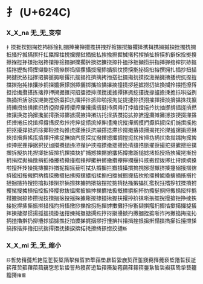 # 扌 (U+624C)

### X_X_na 无_无_变窄
`扌`㨎捱揳掴掬扢抪搎捦㧄攌捧㩷攑擸㨦拼拽捊㩁搌撹㨧㩴撁㩗挕携㩪摵挅挫擉㧥撊扺掻拧揻㨺㨠扦扛攍撺拄捝攩掤挝拪掋払挨揄搹摨搣擆㧈捑揁扯揜擌扒擗㧲拴拠搝攃㨐挳抙搛抬捛搀攥拵捴㨉摒擈擱扸擙揌攈挠㩑扑搕拸㧜攧㨵拱指挿搱捾㨓㧒捇攨㧵揢攊掏㨚擛擷㨽折㧫撡㨯捣摳摞攝㧞攏掭揗损抆搒揬㨴㧙拹㧮搈撰拥扎插抄扭描掲揵抁挔挡撑捃擤㨩㩔䀿撂扟捘掦拰擠摛拷搄搭批摄摥抏摸揆湁㨥擁擣捼㨮扤揼㨟擋㨏抱扽㧼攮捗挏㩞攟撅㩚捌揷攦掷攜捡撟㩧揇撞摬拶拯㩵撈㧅㧗換攔拎揋揯撩㩐担拾㩥攬揕拣撦㨃押搠掘㨤抲招擂挋掵㩍搅援㨜撢㩟㧩挖摟拢掾攎擔㨀㧪㧰唞搤挒㩦捅抍括浙拔撧揦摼㑜㩡扣扏㩅抨拤挀抑啪报㧦㧿提捷㧠摂挧摧揮撎掞搚揾㧣找攛掎攋拐挌撗摗抧挢掗㩎擵搏攖搾㩣攁擩擯挺㧊掆㩊打挬摿撜挹扲抌抽挪掯揊搓摃撚搉攘换㧾捔㨨攙揃摴㝂撏擲掳㨪掖掸撯㧍托挰挵㩳搃拡掠摭揘㩶摊攡㩄按挭掇撪揝抷捙捲抎挩㨁揥撐搆扠揿挊挎捽掟擶㧧掉㩂㩇掩捖摐撶搁擭捫擫捠掓採扪揓搑㨙扡把抠擾捍抵抓捈揶鞡挂抅推㧤㨾捶扷抭㩩撘捻摕抮揟擑摏㨬㩛揭挓抡搩摣㩈掮挜㨆挾揞搢搙搖㧚搷擇扞拂捉撫拗㧉揽探扰撥撵摁攕㨄摚扼挘㨘掃㧑㨅㧋擞㨣䥟拘搲捭拺抻抿捚掙据択扙拁攚攪撾㧶㳺攆护挟摍摽撤搂㩲挽掅摓捁䏳擢掶撮拕撻擨摠撿撲擝拆擬执扥揑揤拙摌揎抗捰撛抉扩捕撼揀㨝捬攭拓撙撒䟷搥摅㨋捳授扬抰擮㧯摲扮抈捐掍拋掄㨖捎搯播攓捂擏㨷揈捀㩭擹拚摪撖攢㩮擰撋揠抖㧡搬捏拨㩃扗挦摤摈搡啦擅拝抟操挑摶擴抃揂抳搊摇菝咑拭扖捪擟拦㩬撌㩰摜摀挸捓㩨擜挤揍㩙搦㧴摺搳㨈㨕抝挼撠㨛抐㨊㨲撽擐拈挗㧐㩏擃掐揉搧扫㩝㨔㨡㩢拮扻抢㩖搰㨿撬擒摘㨱㩫扵摙捆攇持捜捞㩉拟搼捯排掚摖抹擄抩攐搇摆拉掂揹挞搔摋攂㧟㩜拀抂搘摉㧔搮㩌拊攫毮搜㩀損掊控扳择撄掀抜搵㩯披揙㧆摷㩠抾扱摡㩋㩱捥抔扐撱挻㧏捋掫㨶㨸拌撝㨹摝挶捺掺攒抛技攅㧽㨰投揺挆據䩢㨑捸掽揪握扶攉揨扴抺晣掁擺掜摱搶拒挣掕抶接㧖㧹㨞撕振挷措摾抣拇搐撴挱擽捨扨拖撣摢擻攤抒摻狾撷掑摦㧇攠㧺撳擖攞㨗㩘挥㨂捿㩒掼揚㧓㨫撓掛掹拑捒掝擓搪摫拻㧸㧎㩆㩸搋扚㩤摑挃㨭哳拃扝撇搗挴㨢抋抦揸擼擀扔㧕㩹捄㧨攄撨抸拍攗挮捤㧢摎扜揰捵㧃㧷揖㨒拫抯搟搨揲擕擳拞擡抴搽搞㧻揩摔撸抇挄揣㩕撍抚搸捩捹掿㧌擦㨳撔揔挍擿`䱑`

### X_X_mi 无_无_缩小
`莏`哲势䉗蓵焎筢踅乴娎梊䈰㧳嶊晢筘㔼菗垫䁀硩絷庪烲菈銴䆢䔾箨䔶亵埑簎䀸荴逝䇽蓷贽箍蘀萔䔱簼㐝悊䋢蛰誓热䉟䓆逰蜇箝籡㿱菢蒱萚䉥箉鋬紥䭁裚㟛葀鸷挚兿籒籀篺`籜䳲`